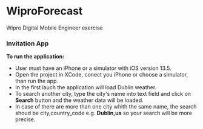 # WiproForecast
Wipro Digital Mobile Engineer exercise

### Invitation App

**To run the application:**

- User must have an iPhone or a simulator with iOS version 13.5.
- Open the project in XCode, conect you iPhone or choose a simulator, than run the app.
- In the first lauch the application will load Dublin weather.
- To search another city, type the city's name into text field and click on **Search** button and the weather data will be loaded.
- In case of there are more than one city whith the same name, the search shoud be city,country_code e.g. **Dublin,us** so your search will be more precise.
